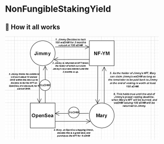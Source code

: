 # NonFungibleStakingYield
 
 ## 🤨 How it all works
![High Level Contract Interactions](./docs/diagram.jpg)
